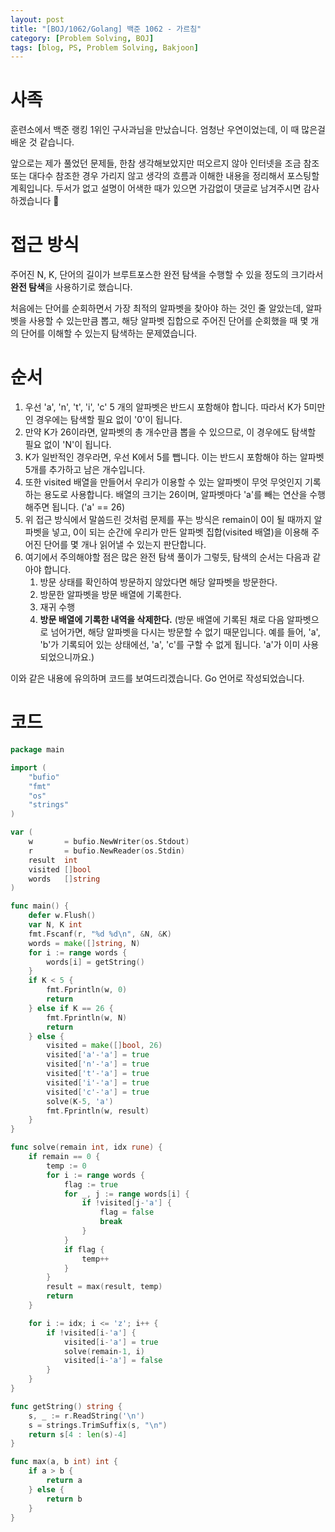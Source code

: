 ```yaml
---
layout: post
title: "[BOJ/1062/Golang] 백준 1062 - 가르침"
category: [Problem Solving, BOJ]
tags: [blog, PS, Problem Solving, Bakjoon]
---
```


# 사족

훈련소에서 백준 랭킹 1위인 구사과님을 만났습니다. 엄청난 우연이었는데, 이 때 많은걸 배운 것 같습니다.

앞으로는 제가 풀었던 문제들, 한참 생각해보았지만 떠오르지 않아 인터넷을 조금 참조 또는 대다수 참조한 경우 가리지 않고 생각의 흐름과 이해한 내용을 정리해서 포스팅할 계획입니다. 두서가 없고 설명이 어색한 때가 있으면 가감없이 댓글로 남겨주시면 감사하겠습니다 🙂

# 접근 방식

주어진 N, K, 단어의 길이가 브루트포스한 완전 탐색을 수행할 수 있을 정도의 크기라서 **완전 탐색**을 사용하기로 했습니다.

처음에는 단어를 순회하면서 가장 최적의 알파벳을 찾아야 하는 것인 줄 알았는데, 알파벳을 사용할 수 있는만큼 뽑고, 해당 알파벳 집합으로 주어진 단어를 순회했을 때 몇 개의 단어를 이해할 수 있는지 탐색하는 문제였습니다.

# 순서

1. 우선 'a', 'n', 't', 'i', 'c' 5 개의 알파벳은 반드시 포함해야 합니다. 따라서 K가 5미만인 경우에는 탐색할 필요 없이 '0'이 됩니다.
2. 만약 K가 26이라면, 알파벳의 총 개수만큼 뽑을 수 있으므로, 이 경우에도 탐색할 필요 없이 'N'이 됩니다.
3. K가 일반적인 경우라면, 우선 K에서 5를 뺍니다. 이는 반드시 포함해야 하는 알파벳 5개를 추가하고 남은 개수입니다.
4. 또한 visited 배열을 만들어서 우리가 이용할 수 있는 알파벳이 무엇 무엇인지 기록하는 용도로 사용합니다. 배열의 크기는 26이며, 알파벳마다 'a'를 빼는 연산을 수행해주면 됩니다. ('a' == 26)
5. 위 접근 방식에서 말씀드린 것처럼 문제를 푸는 방식은 remain이 0이 될 때까지 알파벳을 넣고, 0이 되는 순간에 우리가 만든 알파벳 집합(visited 배열)을 이용해 주어진 단어를 몇 개나 읽어낼 수 있는지 판단합니다.
6. 여기에서 주의해야할 점은 많은 완전 탐색 풀이가 그렇듯, 탐색의 순서는 다음과 같아야 합니다.
    1. 방문 상태를 확인하여 방문하지 않았다면 해당 알파벳을 방문한다.
    2. 방문한 알파벳을 방문 배열에 기록한다.
    3. 재귀 수행
    4. **방문 배열에 기록한 내역을 삭제한다.** (방문 배열에 기록된 채로 다음 알파벳으로 넘어가면, 해당 알파벳을 다시는 방문할 수 없기 때문입니다. 예를 들어, 'a', 'b'가 기록되어 있는 상태에선, 'a', 'c'를 구할 수 없게 됩니다. 'a'가 이미 사용되었으니까요.)

이와 같은 내용에 유의하며 코드를 보여드리겠습니다. Go 언어로 작성되었습니다.

# 코드

```go
package main

import (
	"bufio"
	"fmt"
	"os"
	"strings"
)

var (
	w       = bufio.NewWriter(os.Stdout)
	r       = bufio.NewReader(os.Stdin)
	result  int
	visited []bool
	words   []string
)

func main() {
	defer w.Flush()
	var N, K int
	fmt.Fscanf(r, "%d %d\n", &N, &K)
	words = make([]string, N)
	for i := range words {
		words[i] = getString()
	}
	if K < 5 {
		fmt.Fprintln(w, 0)
		return
	} else if K == 26 {
		fmt.Fprintln(w, N)
		return
	} else {
		visited = make([]bool, 26)
		visited['a'-'a'] = true
		visited['n'-'a'] = true
		visited['t'-'a'] = true
		visited['i'-'a'] = true
		visited['c'-'a'] = true
		solve(K-5, 'a')
		fmt.Fprintln(w, result)
	}
}

func solve(remain int, idx rune) {
	if remain == 0 {
		temp := 0
		for i := range words {
			flag := true
			for _, j := range words[i] {
				if !visited[j-'a'] {
					flag = false
					break
				}
			}
			if flag {
				temp++
			}
		}
		result = max(result, temp)
		return
	}

	for i := idx; i <= 'z'; i++ {
		if !visited[i-'a'] {
			visited[i-'a'] = true
			solve(remain-1, i)
			visited[i-'a'] = false
		}
	}
}

func getString() string {
	s, _ := r.ReadString('\n')
	s = strings.TrimSuffix(s, "\n")
	return s[4 : len(s)-4]
}

func max(a, b int) int {
	if a > b {
		return a
	} else {
		return b
	}
}
```
